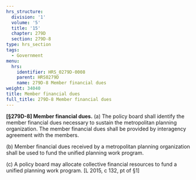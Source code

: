 ```yaml
---
hrs_structure:
  division: '1'
  volume: '5'
  title: '15'
  chapter: 279D
  section: 279D-8
type: hrs_section
tags:
  - Government
menu:
  hrs:
    identifier: HRS_0279D-0008
    parent: HRS0279D
    name: 279D-8 Member financial dues
weight: 34040
title: Member financial dues
full_title: 279D-8 Member financial dues
---
```

**[§279D-8] Member financial dues.** (a) The policy board shall identify the member financial dues necessary to sustain the metropolitan planning organization. The member financial dues shall be provided by interagency agreement with the members.

(b) Member financial dues received by a metropolitan planning organization shall be used to fund the unified planning work program.

(c) A policy board may allocate collective financial resources to fund a unified planning work program. [L 2015, c 132, pt of §1]